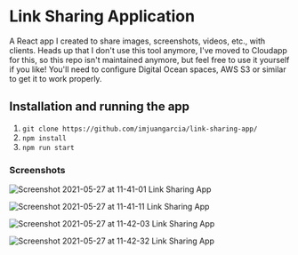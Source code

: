 # Link Sharing Application

A React app I created to share images, screenshots, videos, etc., with clients. Heads up that I don't use this tool anymore, I've moved to Cloudapp for this, so this repo isn't maintained anymore, but feel free to use it yourself if you like! You'll need to configure Digital Ocean spaces, AWS S3 or similar to get it to work properly.

## Installation and running the app

1. `git clone https://github.com/imjuangarcia/link-sharing-app/`
2. `npm install`
3. `npm run start`

### Screenshots

![Screenshot 2021-05-27 at 11-41-01 Link Sharing App](https://user-images.githubusercontent.com/34423371/119846450-85b33c80-bee0-11eb-94f4-8d398354f236.png)

![Screenshot 2021-05-27 at 11-41-11 Link Sharing App](https://user-images.githubusercontent.com/34423371/119846511-9499ef00-bee0-11eb-87a2-231293dc5a2f.png)

![Screenshot 2021-05-27 at 11-42-03 Link Sharing App](https://user-images.githubusercontent.com/34423371/119846524-982d7600-bee0-11eb-88a4-6221ac025349.png)

![Screenshot 2021-05-27 at 11-42-32 Link Sharing App](https://user-images.githubusercontent.com/34423371/119846600-a8455580-bee0-11eb-81ae-f87a8c35770e.png)
